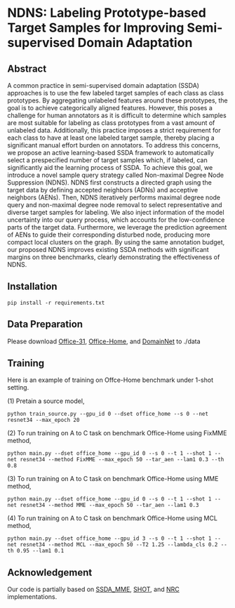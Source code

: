 # NDNS: Labeling Prototype-based Target Samples for Improving Semi-supervised Domain Adaptation

## Abstract
A common practice in semi-supervised domain adaptation (SSDA) approaches is to use the few labeled target samples of each class as class prototypes. By aggregating unlabeled features around these prototypes, the goal is to achieve categorically aligned features. However, this poses a challenge for human annotators as it is difficult to determine which samples are most suitable for labeling as class prototypes from a vast amount of unlabeled data. Additionally, this practice imposes a strict requirement for each class to have at least one labeled target sample, thereby placing a significant manual effort burden on annotators. To address this concerns, we propose an active learning-based SSDA framework to automatically select a prespecified number of target samples which, if labeled, can significantly aid the learning process of SSDA. To achieve this goal, we introduce a novel sample query strategy called Non-maximal Degree Node Suppression (NDNS). NDNS first constructs a directed graph using the target data by defining accepted neighbors (ADNs) and acceptive neighbors (AENs). Then, NDNS iteratively performs maximal degree node query and non-maximal degree node removal to select representative and diverse target samples for labeling. We also inject information of the model uncertainty into our query process, which accounts for the low-confidence parts of the target data. Furthermore, we leverage the prediction agreement of AENs to guide their corresponding disturbed node, producing more compact local clusters on the graph. By using the same annotation budget, our proposed NDNS improves existing SSDA methods with significant margins on three benchmarks, clearly demonstrating the effectiveness of NDNS.



## Installation

`pip install -r requirements.txt`


## Data Preparation
Please download [Office-31](https://faculty.cc.gatech.edu/~judy/domainadapt/), [Office-Home](http://ai.bu.edu/visda-2017/), and [DomainNet](http://ai.bu.edu/M3SDA/) to ./data

## Training
Here is an example of training on Offce-Home benchmark under 1-shot setting.


(1) Pretain a source model,

`python train_source.py --gpu_id 0 --dset office_home --s 0 --net resnet34 --max_epoch 20 
`

(2) To run training on A to C task on benchmark Office-Home using FixMME method,

`python main.py --dset office_home --gpu_id 0 --s 0 --t 1 --shot 1 --net resnet34 --method FixMME --max_epoch 50 --tar_aen --lam1 0.3 --th 0.8
`

(3) To run training on A to C task on benchmark Office-Home using MME method,

`python main.py --dset office_home --gpu_id 0 --s 0 --t 1 --shot 1 --net resnet34 --method MME --max_epoch 50 --tar_aen --lam1 0.3
`


(4) To run training on A to C task on benchmark Office-Home using MCL method,

`python main.py --dset office_home --gpu_id 3 --s 0 --t 1 --shot 1 --net resnet34 --method MCL --max_epoch 50 --T2 1.25 --lambda_cls 0.2 --th 0.95 --lam1 0.1
`

## Acknowledgement
Our code is partially based on [SSDA_MME](https://github.com/VisionLearningGroup/SSDA_MME), [SHOT](https://github.com/tim-learn/SHOT), and [NRC](https://github.com/Albert0147/SFDA_neighbors) implementations.
